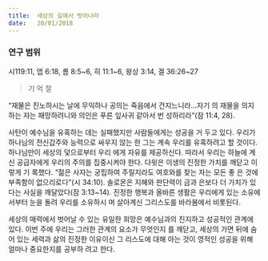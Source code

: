 ```yaml
---
title:  세상의 길에서 벗어나라
date:   20/01/2018
---
```


### 연구 범위
시119:11, 엡 6:18, 롬 8:5~6, 히 11:1~6, 왕상 3:14, 겔 36:26~27

> <p>기 억 절</p>
“재물은 진노하시는 날에 무익하나 공의는 죽음에서 건지느니라...자기 의 재물을 의지하는 자는 패망하려니와 의인은 푸른 잎사귀 같아서 번 성하리라”(잠 11:4, 28).

사탄이 예수님을 유혹하는 데는 실패했지만 사람들에게는 성공을 거 두고 있다. 우리가 하나님의 전신갑주와 능력으로 싸우지 않는 한 그는 계속 우리를 유혹하려고 할 것이다. 하나님만이 세상의 덫으로부터 우리 에게 자유를 제공하신다. 따라서 우리는 하늘에 계신 공급자에게 우리의 주의를 집중시켜야 한다. 다윗은 이생의 진정한 가치를 깨닫고 이렇게 기 록했다. “젊은 사자는 궁핍하여 주릴지라도 여호와를 찾는 자는 모든 좋 은 것에 부족함이 없으리로다”(시 34:10). 솔로몬은 지혜와 판단력이 금과 은보다 더 가치가 있다는 사실을 깨달았다(잠 3:13~14). 진정한 행복과 올바른 생활은 우리에게 있는 소유에서부터 눈을 돌려 우리를 소유하시 며 살아계신 그리스도를 바라봄에서 비롯된다. 

세상의 매력에서 벗어날 수 있는 유일한 희망은 예수님과의 진지하고 성공적인 관계에 있다. 이번 주에 우리는 그러한 관계의 요소가 무엇인지 를 깨닫고, 세상의 가면 뒤에 숨어 있는 세력과 삶의 진정한 이유이신 그 리스도에 대해 아는 것이 영적인 성공을 위해 얼마나 중요한지를 공부하 려고 한다. 